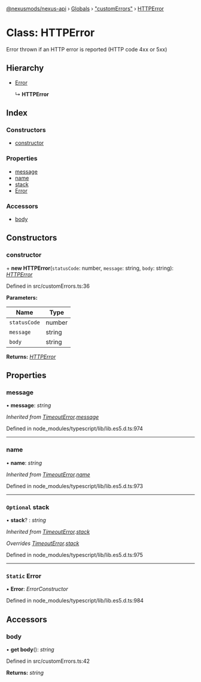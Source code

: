 [@nexusmods/nexus-api](../README.md) › [Globals](../globals.md) › ["customErrors"](../modules/_customerrors_.md) › [HTTPError](_customerrors_.httperror.md)

# Class: HTTPError

Error thrown if an HTTP error is reported (HTTP code 4xx or 5xx)

## Hierarchy

* [Error](_customerrors_.timeouterror.md#static-error)

  ↳ **HTTPError**

## Index

### Constructors

* [constructor](_customerrors_.httperror.md#constructor)

### Properties

* [message](_customerrors_.httperror.md#message)
* [name](_customerrors_.httperror.md#name)
* [stack](_customerrors_.httperror.md#optional-stack)
* [Error](_customerrors_.httperror.md#static-error)

### Accessors

* [body](_customerrors_.httperror.md#body)

## Constructors

###  constructor

\+ **new HTTPError**(`statusCode`: number, `message`: string, `body`: string): *[HTTPError](_customerrors_.httperror.md)*

Defined in src/customErrors.ts:36

**Parameters:**

Name | Type |
------ | ------ |
`statusCode` | number |
`message` | string |
`body` | string |

**Returns:** *[HTTPError](_customerrors_.httperror.md)*

## Properties

###  message

• **message**: *string*

*Inherited from [TimeoutError](_customerrors_.timeouterror.md).[message](_customerrors_.timeouterror.md#message)*

Defined in node_modules/typescript/lib/lib.es5.d.ts:974

___

###  name

• **name**: *string*

*Inherited from [TimeoutError](_customerrors_.timeouterror.md).[name](_customerrors_.timeouterror.md#name)*

Defined in node_modules/typescript/lib/lib.es5.d.ts:973

___

### `Optional` stack

• **stack**? : *string*

*Inherited from [TimeoutError](_customerrors_.timeouterror.md).[stack](_customerrors_.timeouterror.md#optional-stack)*

*Overrides [TimeoutError](_customerrors_.timeouterror.md).[stack](_customerrors_.timeouterror.md#optional-stack)*

Defined in node_modules/typescript/lib/lib.es5.d.ts:975

___

### `Static` Error

▪ **Error**: *ErrorConstructor*

Defined in node_modules/typescript/lib/lib.es5.d.ts:984

## Accessors

###  body

• **get body**(): *string*

Defined in src/customErrors.ts:42

**Returns:** *string*
